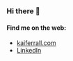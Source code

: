 ### Hi there 👋

<h4>Find me on the web:</h4>
<ul>
  <li>
    <a href="http://kaiferrall.com">kaiferrall.com</a>
  </li>
  <li>
    <a href="https://www.linkedin.com/in/kaiferrall/">LinkedIn</a>
  </li>
</ul>
<br />

